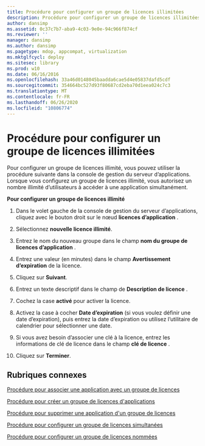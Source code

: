 ```yaml
---
title: Procédure pour configurer un groupe de licences illimitées
description: Procédure pour configurer un groupe de licences illimitées
author: dansimp
ms.assetid: 0c37c7b7-aba9-4c03-9e0e-94c966f874cf
ms.reviewer: ''
manager: dansimp
ms.author: dansimp
ms.pagetype: mdop, appcompat, virtualization
ms.mktglfcycl: deploy
ms.sitesec: library
ms.prod: w10
ms.date: 06/16/2016
ms.openlocfilehash: 33a46d0148045baadda6cae5d4e05837dafd5cdf
ms.sourcegitcommit: 354664bc527d93f80687cd2eba70d1eea024c7c3
ms.translationtype: MT
ms.contentlocale: fr-FR
ms.lasthandoff: 06/26/2020
ms.locfileid: "10806774"
---
```

# Procédure pour configurer un groupe de licences illimitées


Pour configurer un groupe de licences illimité, vous pouvez utiliser la procédure suivante dans la console de gestion du serveur d’applications. Lorsque vous configurez un groupe de licences illimité, vous autorisez un nombre illimité d’utilisateurs à accéder à une application simultanément.

**Pour configurer un groupe de licences illimité**

1.  Dans le volet gauche de la console de gestion du serveur d’applications, cliquez avec le bouton droit sur le nœud **licences d’application** .

2.  Sélectionnez **nouvelle licence illimité**.

3.  Entrez le nom du nouveau groupe dans le champ **nom du groupe de licences d’application** .

4.  Entrez une valeur (en minutes) dans le champ **Avertissement d’expiration** de la licence.

5.  Cliquez sur **Suivant**.

6.  Entrez un texte descriptif dans le champ de **Description de licence** .

7.  Cochez la case **activé** pour activer la licence.

8.  Activez la case à cocher **Date d’expiration** (si vous voulez définir une date d’expiration), puis entrez la date d’expiration ou utilisez l’utilitaire de calendrier pour sélectionner une date.

9.  Si vous avez besoin d’associer une clé à la licence, entrez les informations de clé de licence dans le champ **clé de licence** .

10. Cliquez sur **Terminer**.

## Rubriques connexes


[Procédure pour associer une application avec un groupe de licences](how-to-associate-an-application-with-a-license-group.md)

[Procédure pour créer un groupe de licences d'applications](how-to-create-an-application-license-group.md)

[Procédure pour supprimer une application d'un groupe de licences](how-to-remove-an-application-from-a-license-group.md)

[Procédure pour configurer un groupe de licences simultanées](how-to-set-up-a-concurrent-license-group.md)

[Procédure pour configurer un groupe de licences nommées](how-to-set-up-a-named-license-group.md)

 

 





